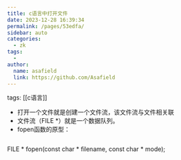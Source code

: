 ```yaml
---
title: c语言中打开文件
date: 2023-12-28 16:39:34
permalink: /pages/53edfa/
sidebar: auto
categories:
  - zk
tags:
  - 
author: 
  name: asafield
  link: https://github.com/Asafield
---
```

tags: [[c语言]]
- 打开一个文件就是创建一个文件流，该文件流与文件相关联
- 文件流（FILE \*）就是一个数据队列。
- fopen函数的原型：
  ```c
FILE * fopen(const char * filename, const char * mode);  
```
